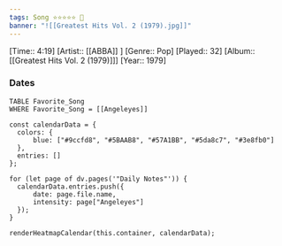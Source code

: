```yaml
---
tags: Song ⭐⭐⭐⭐⭐ 💛
banner: "![[Greatest Hits Vol. 2 (1979).jpg]]"
---
```

[Time:: 4:19]
[Artist:: [[ABBA]] ]
[Genre:: Pop]
[Played:: 32]
[Album:: [[Greatest Hits Vol. 2 (1979)]]]
[Year:: 1979]
### Dates
````dataview
TABLE Favorite_Song
WHERE Favorite_Song = [[Angeleyes]]
````

  ```dataviewjs
const calendarData = { 
	colors: { 
		blue: ["#9ccfd8", "#5BAAB8", "#57A1BB", "#5da8c7", "#3e8fb0"] 
	}, 
	entries: [] 
}; 

for (let page of dv.pages('"Daily Notes"')) { 
	calendarData.entries.push({ 
		date: page.file.name, 
		intensity: page["Angeleyes"]
	}); 
} 

renderHeatmapCalendar(this.container, calendarData);
```
